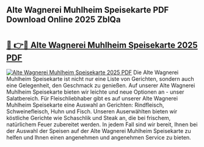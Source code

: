 ## Alte Wagnerei Muhlheim Speisekarte PDF Download Online 2025 ZblQa

# <h2><a href="http://gcbexl.nevu.top/?p=Alte+Wagnerei+Muhlheim+Speisekarte">🔗 👉🔴 Alte Wagnerei Muhlheim Speisekarte 2025 PDF</a></h2>

[![Alte Wagnerei Muhlheim Speisekarte 2025 PDF](https://i.imgur.com/dBaPXMq.png)](http://gcbexl.nevu.top/?p=Alte+Wagnerei+Muhlheim+Speisekarte)
Die Alte Wagnerei Muhlheim Speisekarte ist nicht nur eine Liste von Gerichten, sondern auch eine Gelegenheit, den Geschmack zu genießen. Auf unserer Alte Wagnerei Muhlheim Speisekarte bieten wir leichte und neue Optionen an - unser Salatbereich. Für Fleischliebhaber gibt es auf unserer Alte Wagnerei Muhlheim Speisekarte eine Auswahl an Gerichten: Rindfleisch, Schweinefleisch, Huhn und Fisch. Unseren Auserwählten bieten wir köstliche Gerichte wie Schaschlik und Steak an, die bei frischem, natürlichem Feuer zubereitet werden. In jedem Fall sind wir bereit, Ihnen bei der Auswahl der Speisen auf der Alte Wagnerei Muhlheim Speisekarte zu helfen und Ihnen einen angenehmen und angenehmen Service zu bieten.
